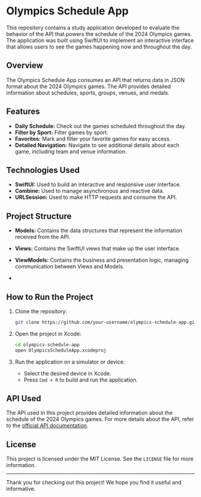 # Olympics Schedule App

This repository contains a study application developed to evaluate the behavior of the API that powers the schedule of the 2024 Olympics games. The application was built using SwiftUI to implement an interactive interface that allows users to see the games happening now and throughout the day.

## Overview

The Olympics Schedule App consumes an API that returns data in JSON format about the 2024 Olympics games. The API provides detailed information about schedules, sports, groups, venues, and medals.

## Features

- **Daily Schedule:** Check out the games scheduled throughout the day.
- **Filter by Sport:** Filter games by sport.
- **Favorites:** Mark and filter your favorite games for easy access.
- **Detailed Navigation:** Navigate to see additional details about each game, including team and venue information.

## Technologies Used

- **SwiftUI:** Used to build an interactive and responsive user interface.
- **Combine:** Used to manage asynchronous and reactive data.
- **URLSession:** Used to make HTTP requests and consume the API.

## Project Structure

- **Models:** Contains the data structures that represent the information received from the API.
- **Views:** Contains the SwiftUI views that make up the user interface.
- **ViewModels:** Contains the business and presentation logic, managing communication between Views and Models.

- 

## How to Run the Project

1. Clone the repository:
    ```sh
    git clone https://github.com/your-username/olympics-schedule-app.git
    ```

2. Open the project in Xcode:
    ```sh
    cd olympics-schedule-app
    open OlympicsScheduleApp.xcodeproj
    ```

3. Run the application on a simulator or device:
    - Select the desired device in Xcode.
    - Press `Cmd + R` to build and run the application.

## API Used

The API used in this project provides detailed information about the schedule of the 2024 Olympics games. For more details about the API, refer to the [official API documentation](https://olympics.com).



## License

This project is licensed under the MIT License. See the `LICENSE` file for more information.

---

Thank you for checking out this project! We hope you find it useful and informative.
